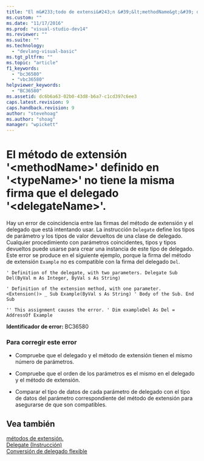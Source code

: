 ```yaml
---
title: "El m&#233;todo de extensi&#243;n &#39;&lt;methodName&gt;&#39; definido en &#39;&lt;typeName&gt;&#39; no tiene la misma firma que el delegado &#39;&lt;delegateName&gt;&#39;. | Microsoft Docs"
ms.custom: ""
ms.date: "11/17/2016"
ms.prod: "visual-studio-dev14"
ms.reviewer: ""
ms.suite: ""
ms.technology: 
  - "devlang-visual-basic"
ms.tgt_pltfrm: ""
ms.topic: "article"
f1_keywords: 
  - "bc36580"
  - "vbc36580"
helpviewer_keywords: 
  - "BC36580"
ms.assetid: dc6b6a63-02b0-43d8-b6a7-c1cd397c6ee3
caps.latest.revision: 9
caps.handback.revision: 9
author: "stevehoag"
ms.author: "shoag"
manager: "wpickett"
---
```

# El m&#233;todo de extensi&#243;n &#39;&lt;methodName&gt;&#39; definido en &#39;&lt;typeName&gt;&#39; no tiene la misma firma que el delegado &#39;&lt;delegateName&gt;&#39;.
Hay un error de coincidencia entre las firmas del método de extensión y el delegado que está intentando usar. La instrucción `Delegate` define los tipos de parámetro y los tipos de valor devueltos de una clase de delegado. Cualquier procedimiento con parámetros coincidentes, tipos y tipos devueltos puede usarse para crear una instancia de este tipo de delegado. Este error se produce en el siguiente ejemplo, porque la firma del método de extensión `Example` no es compatible con la firma del delegado `Del`.  
  
```vb#  
' Definition of the delegate, with two parameters. Delegate Sub Del(ByVal m As Integer, ByVal s As String)  
```  
  
```vb#  
' Definition of the extension method, with one parameter. <Extension()> _ Sub Example(ByVal s As String) ' Body of the Sub. End Sub  
```  
  
```vb#  
'' This assignment causes the error. ' Dim exampleDel As Del = AddressOf Example  
```  
  
 **Identificador de error:** BC36580  
  
### Para corregir este error  
  
-   Compruebe que el delegado y el método de extensión tienen el mismo número de parámetros.  
  
-   Compruebe que el orden de los parámetros es el mismo en el delegado y el método de extensión.  
  
-   Comparar el tipo de datos de cada parámetro de delegado con el tipo de datos del parámetro correspondiente del método de extensión para asegurarse de que son compatibles.  
  
## Vea también  
 [métodos de extensión.](../Topic/Extension%20Methods%20\(Visual%20Basic\).md)   
 [Delegate \(Instrucción\)](../Topic/Delegate%20Statement.md)   
 [Conversión de delegado flexible](../Topic/Relaxed%20Delegate%20Conversion%20\(Visual%20Basic\).md)